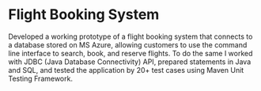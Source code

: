 # Flight Booking System 

Developed a working prototype of a flight booking system that connects to a database stored on MS Azure, allowing customers to use the command line interface to search, book, and reserve flights. To do the same I worked with JDBC (Java Database Connectivity) API, prepared statements in Java and SQL, and tested the application by 20+ test cases using Maven Unit Testing Framework.
